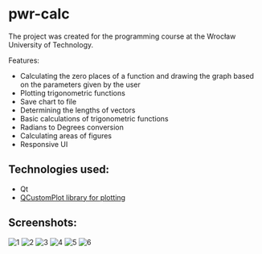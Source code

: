 # pwr-calc
The project was created for the programming course at the Wrocław University of Technology.

Features:
- Calculating the zero places of a function and drawing the graph based on the parameters given by the user
- Plotting trigonometric functions
- Save chart to file
- Determining the lengths of vectors
- Basic calculations of trigonometric functions
- Radians to Degrees conversion
- Calculating areas of figures
- Responsive UI 

## Technologies used:
- Qt
- [QCustomPlot library for plotting](https://www.qcustomplot.com/)

## Screenshots: 
![1](https://user-images.githubusercontent.com/50588703/155223183-6c2992c6-0f21-4782-ba6c-7929b92bb22e.jpg)
![2](https://user-images.githubusercontent.com/50588703/155223191-5dd1fb71-cd80-43b1-b9df-cddd65fd7e7c.jpg)
![3](https://user-images.githubusercontent.com/50588703/155223197-98287049-85f1-454a-94d3-cb6b38314e76.jpg)
![4](https://user-images.githubusercontent.com/50588703/155223201-dffb51fc-8004-408e-9f82-40d533b23b08.jpg)
![5](https://user-images.githubusercontent.com/50588703/155223204-0914816d-7181-4865-8d1f-c622a91aa4e0.jpg)
![6](https://user-images.githubusercontent.com/50588703/155223210-9a222f31-32a0-458b-9d51-a25bbd950b20.jpg)

